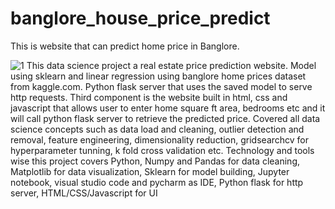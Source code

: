 # banglore_house_price_predict
This is website that can predict home price in Banglore.



![1](https://user-images.githubusercontent.com/56029741/139530893-aa096627-2495-426e-8d36-bc2ada473ffb.PNG)
This data science project a real estate price prediction website. Model using sklearn and linear regression using banglore home prices dataset from kaggle.com. Python flask server that uses the saved model to serve http requests. Third component is the website built in html, css and javascript that allows user to enter home square ft area, bedrooms etc and it will call python flask server to retrieve the predicted price. Covered all data science concepts such as data load and cleaning, outlier detection and removal, feature engineering, dimensionality reduction, gridsearchcv for hyperparameter tunning, k fold cross validation etc. Technology and tools wise this project covers Python, Numpy and Pandas for data cleaning, Matplotlib for data visualization, Sklearn for model building, Jupyter notebook, visual studio code and pycharm as IDE, Python flask for http server, HTML/CSS/Javascript for UI
